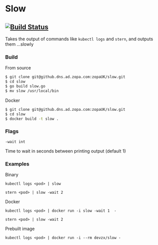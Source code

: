 # Slow
[![Build Status](https://travis-ci.org/devzx/slow.svg?branch=master)](https://travis-ci.org/devzx/slow)
----

Takes the output of commands like `kubectl logs` and `stern`, and outputs them ...slowly

### Build
From source
```sh
$ git clone git@github.dns.ad.zopa.com:zopaUK/slow.git
$ cd slow
$ go build slow.go
$ mv slow /usr/local/bin
```
Docker
```sh
$ git clone git@github.dns.ad.zopa.com:zopaUK/slow.git
$ cd slow
$ docker build -t slow .
```
### Flags
`-wait int`

Time to wait in seconds between printing output (default 1)
### Examples
Binary

`kubectl logs <pod> | slow`

`stern <pod> | slow -wait 2`

Docker

`kubectl logs <pod> | docker run -i slow -wait 1  -`

`stern <pod> | slow -wait 2`

Prebuilt image

`kubectl logs <pod> | docker run -i --rm devzx/slow -`
